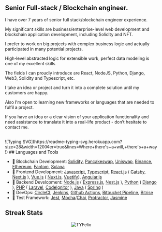 ## Senior Full-stack / Blockchain engineer. 
I have over 7 years of senior full stack/blockchain engineer experience.

My significant skills are business/enterprise-level web development and blockchain application development, including Solidity and NFT.

I prefer to work on big projects with complex business logic and actually participated in many potential projects.

High-level abstracted logic for extensible work, perfect data modeling is one of my excellent skills.

The fields I can proudly introduce are React, NodeJS, Python, Django, Web3, Solidity and Typescript, etc.

I take an idea or project and turn it into a complete solution until my customers are happy.

Also I'm open to learning new frameworks or languages that are needed to fulfil a project.

If you have an idea or a clear vision of your application functionality and need assistance to translate it into a real-life product - don’t hesitate to contact me.

</br>
![Typing SVG](https://readme-typing-svg.herokuapp.com?size=28&width=1200&center=true&lines=Where+there's+a+will,+there's+a+way!)
## Languages and Tools  

* 🥈 Blockchain Development: [Solidity](https://soliditylang.org/), [Pancakeswap](https://pancakeswap.finance/), [Uniswap](https://Uniswap.org), [Binance](binance.com), [Ethereum](https://ethereum.org/), [Fantom](https://fantom.foundation/), [Solana](https://solana.com/)
* 🥇 Frontend Development: [Javascript](https://www.javascript.com/), [Typescript](https://www.typescriptlang.org/), [React.js](https://reactjs.org/) ( [Gatsby](https://www.gatsbyjs.com/), [Next.js](https://nextjs.org/) ), [Vue.js](https://vuejs.org/) ( [Nuxt.js](https://nuxtjs.org/), [Vuetify](https://vuetifyjs.com/)), [Angular.js](https://angular.io/)
* 🥇 Backend Development: [Node.js](https://nodejs.org) ( [Express.js](https://expressjs.com/), [Nest.js](https://nestjs.com/) ), [Python](https://www.python.org/) ( [Django](https://www.djangoproject.com/) ), [PHP](https://www.php.net/) ( [Laravel](https://laravel.com/), [CodeIgnitor](https://codeigniter.com/) ), [Java](https://www.java.com/) ( [Spring](https://spring.io/) )
* 🥈 DevOps: [CircleCI](https://circleci.com/), [Jenkins](https://www.jenkins.io/), [Github Actions](https://docs.github.com/en/actions), [Bitbucket Pipeline](https://bitbucket.org/product/features/pipelines), [Bitrise](https://www.bitrise.io/)
* 🥉 Test Framework: [Jest](https://jestjs.io/), [Mocha](https://mochajs.org/)/[Chai](https://www.chaijs.com/), [Protractor](https://www.protractortest.org), [Jasmine](https://jasmine.github.io/)

## Streak Stats

<p align="center">
	<img align="center" src="https://github-readme-streak-stats.herokuapp.com?user=TYFelix&theme=tokyonight_duo&hide_border=true" alt="TYFelix" />
</p>

